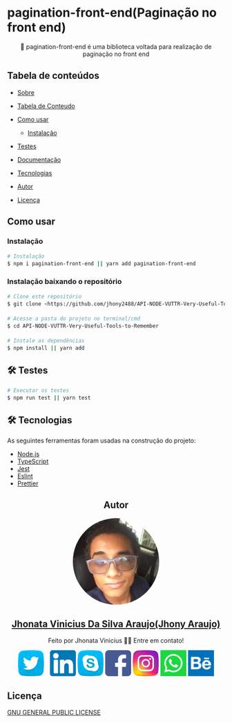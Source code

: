 
# pagination-front-end(Paginação no front end)


<p align="center">🚀 pagination-front-end é uma biblioteca voltada para realização de paginação no front end</p>

<h2 id="tabela-de-conteudo">Tabela de conteúdos</h2>
<!--ts-->
   
- [Sobre](#---vuttr)

- [Tabela de Conteudo](#tabela-de-conteudo)

- [Como usar](#como-usar)

  - [Instalação](#instalação)

- [Testes](#-testes)

- [Documentação](#----documentatação-da-aplicação)

- [Tecnologias](#-tecnologias)

- [Autor](#autor)

- [Licença](#licença)
<!--te-->

<h2>Como usar</h2>

<h3 id="instalacao">Instalação</h3>

```bash
# Instalação
$ npm i pagination-front-end || yarn add pagination-front-end

```

<h3 id="instalacao">Instalação baixando o repositório</h3>

```bash
# Clone este repositório
$ git clone <https://github.com/jhony2488/API-NODE-VUTTR-Very-Useful-Tools-to-Remember>

# Acesse a pasta do projeto no terminal/cmd
$ cd API-NODE-VUTTR-Very-Useful-Tools-to-Remember

# Instale as dependências
$ npm install || yarn add

```

<h2 id="tests">🛠 Testes</h2>

```bash
# Executar os testes
$ npm run test || yarn test

```

<h2 id="tecnologias">🛠 Tecnologias</h2>

As seguintes ferramentas foram usadas na construção do projeto:

- [Node.js](https://nodejs.org/en/)
- [TypeScript](https://www.typescriptlang.org/)
- [Jest](https://jestjs.io/)
- [Eslint](https://eslint.org/)
- [Prettier](https://prettier.io/)

<h2 id="autor" align="center">Autor</h2>

<div align="center">

<a href="https://jhonyaraujo.netlify.app/">
 <img style="border-radius: 50%;" src="https://raw.githubusercontent.com/jhony2488/images/master/perfil.jpg" width="200px;" alt="Jhonata Vinicius"/>
 <br />
 <h2>Jhonata Vinicius Da Silva Araujo(Jhony Araujo) </h2></a>

<p>Feito por Jhonata Vinicius 👋🏽 Entre em contato!</p>

<a href="https://twitter.com/JhonyAraujoDev" align="center"><img src="https://raw.githubusercontent.com/jhony2488/images/master/twitter.png" height="60px" width="60px" /></a>
<a href="https://www.linkedin.com/in/jhonatavinicius2488/"><img src="https://raw.githubusercontent.com/jhony2488/images/master/linkedin.png" style="margin-left:10px;" height="60px" width="60px" /></a>
<a href="https://join.skype.com/invite/v9azzgZrhpWh"><img src="https://raw.githubusercontent.com/jhony2488/images/master/skype%20(1).png" height="60px" width="60px" /></a>
<a href="https://www.facebook.com/jhony.araujo.dev/"><img src="https://raw.githubusercontent.com/jhony2488/images/master/facebook%20(1).png" height="60px" width="60px" /></a>
<a href="https://www.instagram.com/jhonyaraujo_oficial/"><img src="https://raw.githubusercontent.com/jhony2488/images/master/instagram.png" height="60px" width="60px" /></a>
<a href="https://api.whatsapp.com/send?phone=5581983708177"><img src="https://raw.githubusercontent.com/jhony2488/images/master/whatsapp.png" height="60px" width="60px" /></a>
<a href="https://www.behance.net/jhonyaraujo"><img src="https://raw.githubusercontent.com/jhony2488/images/master/behance.png" height="60px" width="60px" /></a>

</div>

<h2 id="licenca">Licença</h2>

<a href="https://github.com/jhony2488/API-NODE-VUTTR-Very-Useful-Tools-to-Remember/blob/master/LICENSE" align="center">GNU GENERAL PUBLIC LICENSE</a>
